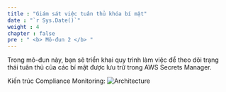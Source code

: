 ```yaml
---
title : "Giám sát việc tuân thủ khóa bí mật"
date : "`r Sys.Date()`" 
weight : 4 
chapter : false
pre : " <b> Mô-đun 2 </b> "
---
```


Trong mô-đun này, bạn sẽ triển khai quy trình làm việc để theo dõi trạng thái tuân thủ của các bí mật được lưu trữ trong AWS Secrets Manager.

Kiến trúc Compliance Monitoring:
![Architecture](/images/m2/mod2-asm-compliancemonitoring-workflow.png)